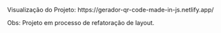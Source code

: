 <p>Visualização do Projeto: https://gerador-qr-code-made-in-js.netlify.app/</p>
Obs: Projeto em processo de refatoração de layout.
